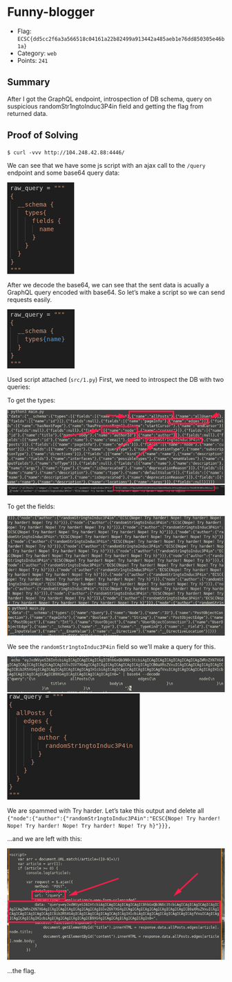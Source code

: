 # Funny-blogger
- Flag: `ECSC{dd5cc2f6a3a566518c04161a22b82499a913442a485aeb1e76dd850305e46b1a}`
- Category: `web`
- Points: `241`

## Summary
After I got the GraphQL endpoint, introspection of DB schema, query on suspicious randomStr1ngtoInduc3P4in field and getting the flag from returned data.

## Proof of Solving
`$ curl -vvv http://104.248.42.88:4446/`

We can see that we have some js script with an ajax call to the `/query` endpoint and some base64 query data:

![](./screenshots/1.png)

After we decode the base64, we can see that the sent data is acually a GraphQL query encoded with base64. So let’s make a script so we can send requests easily.

![](./screenshots/2.png)

Used script attached (`src/1.py`)
First, we need to introspect the DB with two queries:

To get the types:

![](./screenshots/3.png)
![](./screenshots/4.png)

To get the fields:

![](./screenshots/5.png)
![](./screenshots/6.png)

We see the `randomStr1ngtoInduc3P4in` field so we’ll make a query for this.

![](./screenshots/7.png)
![](./screenshots/8.png)

We are spammed with Try harder. Let’s take this output and delete all `{"node":{"author":{"randomStr1ngtoInduc3P4in":"ECSC{Nope! Try harder! Nope! Try harder! Nope! Try harder! Nope! Try h}"}}},`

...and we are left with this:

![](./screenshots/9.png)

...the flag.

